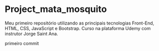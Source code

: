 # Project_mata_mosquito
 Meu primeiro repositório utilizando as principais tecnologias Front-End, HTML, CSS, JavaScript e Bootstrap. Curso na plataforma Udemy com instrutor Jorge Saint Ana.


primeiro commit